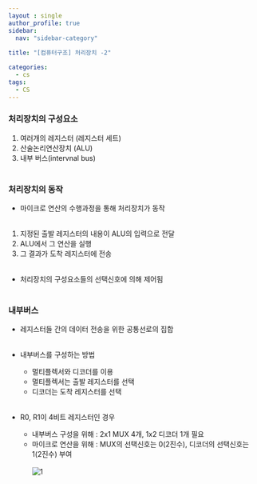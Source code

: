 ```yaml
---
layout : single
author_profile: true
sidebar: 
  nav: "sidebar-category"
  
title: "[컴퓨터구조] 처리장치 -2"

categories:
  - cs
tags:
  - CS
---
```


### 처리장치의 구성요소
1. 여러개의 레지스터 (레지스터 세트) <br>
2. 산술논리연산장치 (ALU)<br>
3. 내부 버스(intervnal bus)<br><br>

### 처리장치의 동작
- 마이크로 연산의 수행과정을 통해 처리장치가 동작<br><br>

1. 지정된 출발 레지스터의 내용이 ALU의 입력으로 전달<br>
2. ALU에서 그 연산을 실행<br>
3. 그 결과가 도착 레지스터에 전송<br><br>

- 처리장치의 구성요소들의 선택신호에 의해 제어됨<br><br>

### 내부버스
- 레지스터들 간의 데이터 전송을 위한 공통선로의 집합<br><br>

- 내부버스를 구성하는 방법<br>
	- 멀티플렉서와 디코더를 이용<br>
	- 멀티플렉서는 출발 레지스터를 선택<br>
	- 디코더는 도착 레지스터를 선택<br><br>

- R0, R1이 4비트 레지스터인 경우<br>
	- 내부버스 구성을 위해 : 2x1 MUX 4개, 1x2 디코더 1개 필요<br>
	- 마이크로 연산을 위해 : MUX의 선택신호는 0(2진수), 디코더의 선택신호는 1(2진수) 부여<br><br>
![1](https://github.com/ejImDev/CollaboratorRepo/assets/102012107/b3bd2248-0826-44f1-a032-facb2d062681)

